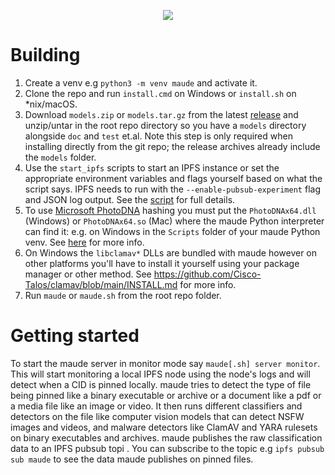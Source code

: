<p align="center">
  <img src="https://dm2301files.storage.live.com/y4mcsbz3k1tSwFp5Yhk20iT2u0dWQdar8ylYMSSZ0cdd8zQgZ-6nn8-CGCbxEZm-6SeSxl7lBTw8OzQpTx1Hnj56jNZ2LvBKg8GRLUDMW_jPufXzSVq3_yZS6V1rTlOBn-YZUtXQyVn1Xiep3lGTRMMePOu5UhC1S7aPRpxu8eUgfZQuMh321ISJU7qiO8yYWKn?width=469&height=469&cropmode=none" />
</p>

# Building
1. Create a venv e.g `python3 -m venv maude` and activate it.
2. Clone the repo and run `install.cmd` on Windows or `install.sh` on *nix/macOS.
3. Download `models.zip` or `models.tar.gz` from the latest [release](https://github.com/allisterb/maude/releases) and unzip/untar in the root repo directory so you have a `models` directory alongside `doc` and `test` et.al. Note this step is only required when installing directly from the git repo; the release archives already include the `models` folder.
4. Use the `start_ipfs` scripts to start an IPFS instance or set the appropriate environment variables and flags yourself based on what the script says. IPFS needs to run with the `--enable-pubsub-experiment` flag and JSON log output. See the [script](https://github.com/allisterb/maude/blob/master/start_ipfs.sh) for full details.
5. To use [Microsoft PhotoDNA](https://www.microsoft.com/en-us/photodna) hashing you must put the `PhotoDNAx64.dll` (Windows) or `PhotoDNAx64.so` (Mac) where the maude Python interpreter can find it: e.g. on Windows in the `Scripts` folder of your maude Python venv. See [here](https://github.com/jankais3r/pyPhotoDNA) for more info.
6. On Windows the `libclamav*` DLLs are bundled with maude however on other platforms you'll have to install it yourself using your package manager or other method. See https://github.com/Cisco-Talos/clamav/blob/main/INSTALL.md for more info.
7. Run `maude` or `maude.sh` from the root repo folder.

# Getting started
To start the maude server in monitor mode say `maude[.sh] server monitor`. This will start monitoring a local IPFS node using the node's logs and will detect when a CID is pinned locally. maude tries to detect the type of file being pinned like a binary executable or archive or a document like a pdf or a media file like an image or video. It then runs different classifiers and detectors on the file like computer vision models that can detect NSFW images and videos, and malware detectors like ClamAV and YARA rulesets on binary executables and archives. maude publishes the raw classification data to an IPFS pubsub topi . You can subscribe to the topic e.g `ipfs pubsub sub maude` to see the data maude publishes on pinned files.
